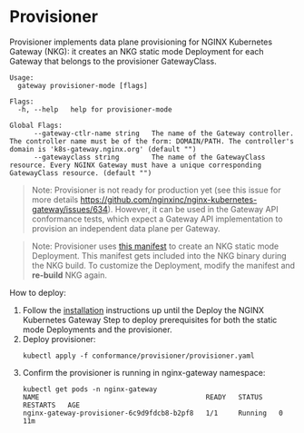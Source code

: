 # Provisioner

Provisioner implements data plane provisioning for NGINX Kubernetes Gateway (NKG): it creates an NKG static mode
Deployment for each Gateway that belongs to the provisioner GatewayClass.

```
Usage:
  gateway provisioner-mode [flags]

Flags:
  -h, --help   help for provisioner-mode

Global Flags:
      --gateway-ctlr-name string   The name of the Gateway controller. The controller name must be of the form: DOMAIN/PATH. The controller's domain is 'k8s-gateway.nginx.org' (default "")
      --gatewayclass string        The name of the GatewayClass resource. Every NGINX Gateway must have a unique corresponding GatewayClass resource. (default "")
```

> Note: Provisioner is not ready for production yet (see this issue for more details
https://github.com/nginxinc/nginx-kubernetes-gateway/issues/634). However, it can be used in the Gateway API conformance
tests, which expect a Gateway API implementation to provision an independent data plane per Gateway.

> Note: Provisioner uses [this manifest](/deploy/manifests/deployment.yaml) to create an NKG static mode Deployment.
This manifest gets included into the NKG binary during the NKG build. To customize the Deployment, modify the manifest 
and **re-build** NKG again.

How to deploy:

1. Follow the [installation](/docs/installation.md) instructions up until the Deploy the NGINX Kubernetes Gateway Step
   to deploy prerequisites for both the static mode Deployments and the provisioner.
1. Deploy provisioner:
   ```
   kubectl apply -f conformance/provisioner/provisioner.yaml
   ```
1. Confirm the provisioner is running in nginx-gateway namespace:
   ```
   kubectl get pods -n nginx-gateway 
   NAME                                         READY   STATUS    RESTARTS   AGE
   nginx-gateway-provisioner-6c9d9fdcb8-b2pf8   1/1     Running   0          11m
   ```
